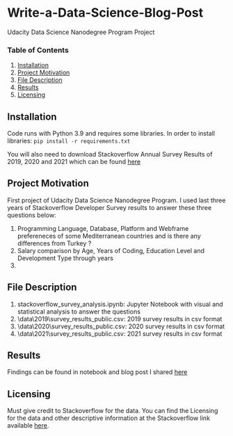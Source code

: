 # Write-a-Data-Science-Blog-Post
Udacity Data Science Nanodegree Program Project

### Table of Contents

1. [Installation](#installation)
2. [Project Motivation](#motivation)
3. [File Description](#files)
4. [Results](#results)
5. [Licensing](#licensing)

## Installation <a name="installation"></a>

Code runs with Python 3.9 and requires some libraries. In order to install libraries:
`pip install -r requirements.txt`

You will also need to download Stackoverflow Annual Survey Results of 2019, 2020 and 2021 which can be found [here](https://insights.stackoverflow.com/survey/)

## Project Motivation <a name="motivation"></a>

First project of Udacity Data Science Nanodegree Program. I used last three years of Stackoverflow Developer Survey results to answer these three questions below:
1. Programming Language, Database, Platform and Webframe prefereneces of some Mediterranean countries and is there any differences from Turkey ?
2. Salary comparison by Age, Years of Coding, Education Level and Development Type through years
3. 

## File Description <a name="files"></a>

1. stackoverflow_survey_analysis.ipynb: Jupyter Notebook with visual and statistical analysis to answer the questions 
2. \data\2019\survey_results_public.csv: 2019 survey results in csv format
3. \data\2020\survey_results_public.csv: 2020 survey results in csv format
4. \data\2021\survey_results_public.csv: 2021 survey results in csv format

## Results <a name="results"></a>

Findings can be found in notebook and blog post I shared [here]()

## Licensing <a name="licensing"></a>
Must give credit to Stackoverflow for the data. You can find the Licensing for the data and other descriptive information at the Stackoverflow link available [here](https://insights.stackoverflow.com/survey/).
